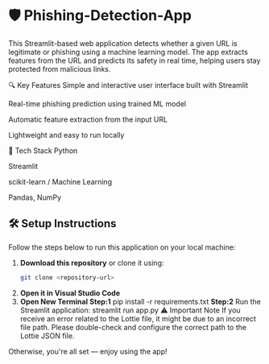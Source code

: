 # 🛡️ Phishing-Detection-App
This Streamlit-based web application detects whether a given URL is legitimate or phishing using a machine learning model. The app extracts features from the URL and predicts its safety in real time, helping users stay protected from malicious links.

🔍 Key Features
Simple and interactive user interface built with Streamlit

Real-time phishing prediction using trained ML model

Automatic feature extraction from the input URL

Lightweight and easy to run locally

🚀 Tech Stack
Python

Streamlit

scikit-learn / Machine Learning

Pandas, NumPy

## 🛠️ Setup Instructions

Follow the steps below to run this application on your local machine:

1. **Download this repository** or clone it using:
   ```bash
   git clone <repository-url>
2. **Open it in Visual Studio Code**
3. **Open New Terminal**
   **Step:1**
   pip install -r requirements.txt
   **Step:2**
   Run the Streamlit application: streamlit run app.py
⚠️ Important Note
If you receive an error related to the Lottie file, it might be due to an incorrect file path.
Please double-check and configure the correct path to the Lottie JSON file.

Otherwise, you're all set — enjoy using the app!

